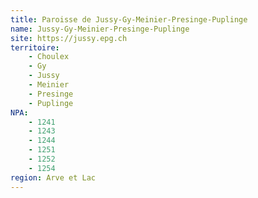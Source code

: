 ```yaml
---
title: Paroisse de Jussy-Gy-Meinier-Presinge-Puplinge
name: Jussy-Gy-Meinier-Presinge-Puplinge
site: https://jussy.epg.ch
territoire:
    - Choulex
    - Gy
    - Jussy
    - Meinier
    - Presinge
    - Puplinge
NPA:
    - 1241
    - 1243
    - 1244
    - 1251
    - 1252
    - 1254
region: Arve et Lac
---
```

